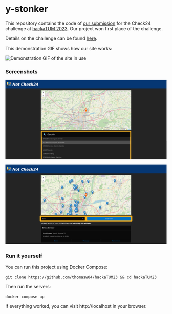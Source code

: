 # y-stonker
This repository contains the code of [our submission](https://devpost.com/software/y-stonker) for the Check24 challenge at [hackaTUM 2023](https://hack.tum.de). Our project won first place of the challenge.

Details on the challenge can be found [here](https://github.com/check24-profis/hackatum-2023).

This demonstration GIF shows how our site works:

![Demonstration GIF of the site in use](.github/screenshots/demo.gif)

### Screenshots

![The initial search page](.github/screenshots/search.png)

![The results page](.github/screenshots/results.png)

### Run it yourself
You can run this project using Docker Compose:

    git clone https://github.com/thomasw04/hackaTUM23 && cd hackaTUM23

Then run the servers:

    docker compose up

If everything worked, you can visit http://localhost in your browser.
